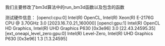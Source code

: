 我们主要修改了bm3d算法中的run_bm3d函数以及包含的函数

测试硬件信息：
[opencl:cpu:0] Intel(R) OpenCL, Intel(R) Xeon(R) E-2176G CPU @ 3.70GHz 3.0 [2023.16.7.0.21_160000]
[opencl:gpu:1] Intel(R) OpenCL HD Graphics, Intel(R) UHD Graphics P630 [0x3e96] 3.0 [22.43.24595.35]
[ext_oneapi_level_zero:gpu:0] Intel(R) Level-Zero, Intel(R) UHD Graphics P630 [0x3e96] 1.3 [1.3.24595]
